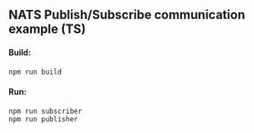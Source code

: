 ## NATS Publish/Subscribe communication example (TS)

#### Build:

```
npm run build
```

#### Run:

```
npm run subscriber
npm run publisher
```
